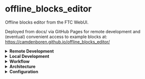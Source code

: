 # offline_blocks_editor
Offline blocks editor from the FTC WebUI. 

Deployed from docs/ via GitHub Pages for remote development and (eventual) convenient access to example blocks at: https://camdenboren.github.io/offline_blocks_editor/

<details>
<summary><b>Remote Development</b></summary>

All blocks-related functionality can be utilized through the deployed website: https://camdenboren.github.io/offline_blocks_editor/

Note: none of these changes are saved automatically (beyond temporary user-side cookies), so any created blocks must be downloaded and managed by the user/team if you'd like to save your work.
</details>

<details>
<summary><b>Local Development</b></summary>

git clone this repo

If you're loading the site through your browser (so it's using file URLs), simply open src/index.html, where all blocks-related functionality can be utilized (though I see errors when attempting to load example code on Firefox-based browsers).

If you're loading the site via http URLs (like Live Preview in VSCode), then open docs/index.html, where all blocks-related functionality can be utilized.

Note: these changes should be stored locally on your computer (though downloading the blocks and managing the code directly is still a good idea).
</details>

<details>
<summary><b>Workflow</b></summary>

Though the recommended development environment makes it unintuitive to version control and/or collaborate on block code, it does provide basic support for downloading, uploading, and modifying blocks.

Download: In the blocks page, check the OpModes you'd like to download and click the right-most button on the sub-menu (Download Selected OpModes) to download the .blk file.

Upload: In that same page, clicking the second button (Upload OpModes) allows you to browse and select local .blk files to be loaded into the blocks editor.

Collaborate: I'd recommend checking your team .blk files into a github repo to ensure no changes are lost. Download the files, upload them into either the remote or local development environment, save the changes, download the blocks, then commit the changes to the repo. Once the blocks are ready to be deployed to the robot, open the standard WebUI and upload the blocks.
</details>

<details>
<summary><b>Architecture</b></summary>

src/ is simply the extracted offline editor from the WebUI. Due to the conditional statements in blocks/hardware_util.js and blocks/project_util.js checking for file vs http URLs (and calling the protocols' corresponding functions), however, most functionality breaks when attempting to deploy this as a static site over http without access to the robot controller. This is resolved by commenting out all of the conditional logic and http-specific functions responsible for this functionality, forcing the use of the files even when served via http. This is the modified code found in docs/.
</details>

<details>
<summary><b>Configuration</b></summary>

Motors: 0 = frontLeft; 1 = frontRight; 2 = backLeft; 3 = backRight;  
Servos: 0 = claw; 1 = lift;  
Digital Devices: 0 = touchSensor;  
I2C: Bus 0 = colorSensor;  
USB: Webcam 1;
</details>